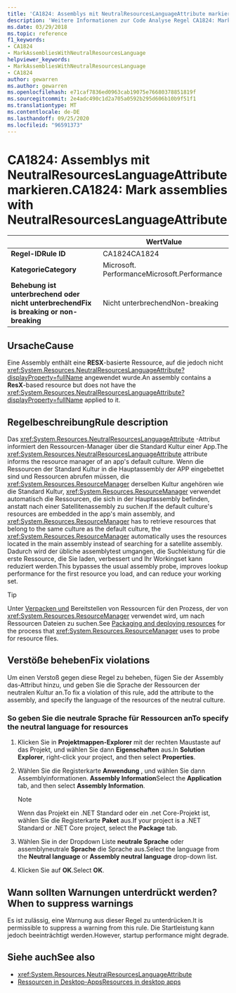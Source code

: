 ```yaml
---
title: 'CA1824: Assemblys mit NeutralResourcesLanguageAttribute markieren (Code Analyse)'
description: 'Weitere Informationen zur Code Analyse Regel CA1824: Markieren von Assemblys mit NeutralResourcesLanguageAttribute'
ms.date: 03/29/2018
ms.topic: reference
f1_keywords:
- CA1824
- MarkAssembliesWithNeutralResourcesLanguage
helpviewer_keywords:
- MarkAssembliesWithNeutralResourcesLanguage
- CA1824
author: gewarren
ms.author: gewarren
ms.openlocfilehash: e71caf7836ed0963cab19075e76680378851819f
ms.sourcegitcommit: 2e4adc490c1d2a705a0592b295d606b10b9f51f1
ms.translationtype: MT
ms.contentlocale: de-DE
ms.lasthandoff: 09/25/2020
ms.locfileid: "96591373"
---
```

# <a name="ca1824-mark-assemblies-with-neutralresourceslanguageattribute"></a><span data-ttu-id="534df-103">CA1824: Assemblys mit NeutralResourcesLanguageAttribute markieren.</span><span class="sxs-lookup"><span data-stu-id="534df-103">CA1824: Mark assemblies with NeutralResourcesLanguageAttribute</span></span>

| | <span data-ttu-id="534df-104">Wert</span><span class="sxs-lookup"><span data-stu-id="534df-104">Value</span></span> |
|-|-|
| <span data-ttu-id="534df-105">**Regel-ID**</span><span class="sxs-lookup"><span data-stu-id="534df-105">**Rule ID**</span></span> |<span data-ttu-id="534df-106">CA1824</span><span class="sxs-lookup"><span data-stu-id="534df-106">CA1824</span></span>|
| <span data-ttu-id="534df-107">**Kategorie**</span><span class="sxs-lookup"><span data-stu-id="534df-107">**Category**</span></span> |<span data-ttu-id="534df-108">Microsoft. Performance</span><span class="sxs-lookup"><span data-stu-id="534df-108">Microsoft.Performance</span></span>|
| <span data-ttu-id="534df-109">**Behebung ist unterbrechend oder nicht unterbrechend**</span><span class="sxs-lookup"><span data-stu-id="534df-109">**Fix is breaking or non-breaking**</span></span> |<span data-ttu-id="534df-110">Nicht unterbrechend</span><span class="sxs-lookup"><span data-stu-id="534df-110">Non-breaking</span></span>|

## <a name="cause"></a><span data-ttu-id="534df-111">Ursache</span><span class="sxs-lookup"><span data-stu-id="534df-111">Cause</span></span>

<span data-ttu-id="534df-112">Eine Assembly enthält eine **RESX**-basierte Ressource, auf die jedoch nicht <xref:System.Resources.NeutralResourcesLanguageAttribute?displayProperty=fullName> angewendet wurde.</span><span class="sxs-lookup"><span data-stu-id="534df-112">An assembly contains a **ResX**-based resource but does not have the <xref:System.Resources.NeutralResourcesLanguageAttribute?displayProperty=fullName> applied to it.</span></span>

## <a name="rule-description"></a><span data-ttu-id="534df-113">Regelbeschreibung</span><span class="sxs-lookup"><span data-stu-id="534df-113">Rule description</span></span>

<span data-ttu-id="534df-114">Das <xref:System.Resources.NeutralResourcesLanguageAttribute> -Attribut informiert den Ressourcen-Manager über die Standard Kultur einer App.</span><span class="sxs-lookup"><span data-stu-id="534df-114">The <xref:System.Resources.NeutralResourcesLanguageAttribute> attribute informs the resource manager of an app's default culture.</span></span> <span data-ttu-id="534df-115">Wenn die Ressourcen der Standard Kultur in die Hauptassembly der APP eingebettet sind und Ressourcen abrufen müssen, die <xref:System.Resources.ResourceManager> derselben Kultur angehören wie die Standard Kultur, <xref:System.Resources.ResourceManager> verwendet automatisch die Ressourcen, die sich in der Hauptassembly befinden, anstatt nach einer Satellitenassembly zu suchen.</span><span class="sxs-lookup"><span data-stu-id="534df-115">If the default culture's resources are embedded in the app's main assembly, and <xref:System.Resources.ResourceManager> has to retrieve resources that belong to the same culture as the default culture, the <xref:System.Resources.ResourceManager> automatically uses the resources located in the main assembly instead of searching for a satellite assembly.</span></span> <span data-ttu-id="534df-116">Dadurch wird der übliche assemblytest umgangen, die Suchleistung für die erste Ressource, die Sie laden, verbessert und Ihr Workingset kann reduziert werden.</span><span class="sxs-lookup"><span data-stu-id="534df-116">This bypasses the usual assembly probe, improves lookup performance for the first resource you load, and can reduce your working set.</span></span>

> [!TIP]
> <span data-ttu-id="534df-117">Unter [Verpacken und](../../../framework/resources/packaging-and-deploying-resources-in-desktop-apps.md) Bereitstellen von Ressourcen für den Prozess, der von <xref:System.Resources.ResourceManager> verwendet wird, um nach Ressourcen Dateien zu suchen.</span><span class="sxs-lookup"><span data-stu-id="534df-117">See [Packaging and deploying resources](../../../framework/resources/packaging-and-deploying-resources-in-desktop-apps.md) for the process that <xref:System.Resources.ResourceManager> uses to probe for resource files.</span></span>

## <a name="fix-violations"></a><span data-ttu-id="534df-118">Verstöße beheben</span><span class="sxs-lookup"><span data-stu-id="534df-118">Fix violations</span></span>

<span data-ttu-id="534df-119">Um einen Verstoß gegen diese Regel zu beheben, fügen Sie der Assembly das-Attribut hinzu, und geben Sie die Sprache der Ressourcen der neutralen Kultur an.</span><span class="sxs-lookup"><span data-stu-id="534df-119">To fix a violation of this rule, add the attribute to the assembly, and specify the language of the resources of the neutral culture.</span></span>

### <a name="to-specify-the-neutral-language-for-resources"></a><span data-ttu-id="534df-120">So geben Sie die neutrale Sprache für Ressourcen an</span><span class="sxs-lookup"><span data-stu-id="534df-120">To specify the neutral language for resources</span></span>

1. <span data-ttu-id="534df-121">Klicken Sie in **Projektmappen-Explorer** mit der rechten Maustaste auf das Projekt, und wählen Sie dann **Eigenschaften** aus.</span><span class="sxs-lookup"><span data-stu-id="534df-121">In **Solution Explorer**, right-click your project, and then select **Properties**.</span></span>

2. <span data-ttu-id="534df-122">Wählen Sie die Registerkarte **Anwendung** , und wählen Sie dann Assemblyinformationen. **Assembly Information**</span><span class="sxs-lookup"><span data-stu-id="534df-122">Select the **Application** tab, and then select **Assembly Information**.</span></span>

   > [!NOTE]
   > <span data-ttu-id="534df-123">Wenn das Projekt ein .NET Standard oder ein .net Core-Projekt ist, wählen Sie die Registerkarte **Paket** aus.</span><span class="sxs-lookup"><span data-stu-id="534df-123">If your project is a .NET Standard or .NET Core project, select the **Package** tab.</span></span>

3. <span data-ttu-id="534df-124">Wählen Sie in der Dropdown Liste **neutrale Sprache** oder assemblyneutrale **Sprache** die Sprache aus.</span><span class="sxs-lookup"><span data-stu-id="534df-124">Select the language from the **Neutral language** or **Assembly neutral language** drop-down list.</span></span>

4. <span data-ttu-id="534df-125">Klicken Sie auf **OK**.</span><span class="sxs-lookup"><span data-stu-id="534df-125">Select **OK**.</span></span>

## <a name="when-to-suppress-warnings"></a><span data-ttu-id="534df-126">Wann sollten Warnungen unterdrückt werden?</span><span class="sxs-lookup"><span data-stu-id="534df-126">When to suppress warnings</span></span>

<span data-ttu-id="534df-127">Es ist zulässig, eine Warnung aus dieser Regel zu unterdrücken.</span><span class="sxs-lookup"><span data-stu-id="534df-127">It is permissible to suppress a warning from this rule.</span></span> <span data-ttu-id="534df-128">Die Startleistung kann jedoch beeinträchtigt werden.</span><span class="sxs-lookup"><span data-stu-id="534df-128">However, startup performance might degrade.</span></span>

## <a name="see-also"></a><span data-ttu-id="534df-129">Siehe auch</span><span class="sxs-lookup"><span data-stu-id="534df-129">See also</span></span>

- <xref:System.Resources.NeutralResourcesLanguageAttribute>
- [<span data-ttu-id="534df-130">Ressourcen in Desktop-Apps</span><span class="sxs-lookup"><span data-stu-id="534df-130">Resources in desktop apps</span></span>](../../../framework/resources/index.md)
